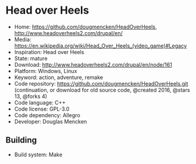 # Head over Heels

- Home: https://github.com/dougmencken/HeadOverHeels, http://www.headoverheels2.com/drupal/en/
- Media: https://en.wikipedia.org/wiki/Head_Over_Heels_(video_game)#Legacy
- Inspiration: Head over Heels
- State: mature
- Download: http://www.headoverheels2.com/drupal/en/node/161
- Platform: Windows, Linux
- Keyword: action, adventure, remake
- Code repository: https://github.com/dougmencken/HeadOverHeels.git (continuation, or download for old source code, @created 2016, @stars 13, @forks 4)
- Code language: C++
- Code license: GPL-3.0
- Code dependency: Allegro
- Developer: Douglas Mencken

## Building

- Build system: Make
